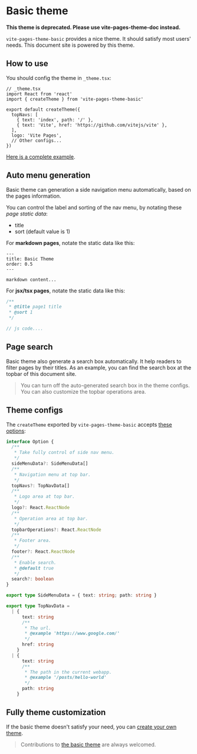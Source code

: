 # Basic theme

**This theme is deprecated. Please use vite-pages-theme-doc instead.**

`vite-pages-theme-basic` provides a nice theme. It should satisfy most users' needs. This document site is powered by this theme.

## How to use

You should config the theme in `_theme.tsx`:

```tsx
// _theme.tsx
import React from 'react'
import { createTheme } from 'vite-pages-theme-basic'

export default createTheme({
  topNavs: [
    { text: 'index', path: '/' },
    { text: 'Vite', href: 'https://github.com/vitejs/vite' },
  ],
  logo: 'Vite Pages',
  // Other configs...
})
```

[Here is a complete example](https://github.com/vitejs/vite-plugin-react-pages/tree/master/packages/playground/use-theme).

## Auto menu generation

Basic theme can generation a side navigation menu automatically, based on the pages information.

You can control the label and sorting of the nav menu, by notating these _page static data_:

- title
- sort (default value is 1)

For **markdown pages**, notate the static data like this:

```text
---
title: Basic Theme
order: 0.5
---

markdown content...
```

For **jsx/tsx pages**, notate the static data like this:

```js
/**
 * @title page1 title
 * @sort 1
 */

// js code....
```

## Page search

Basic theme also generate a search box automatically. It help readers to filter pages by their titles. As an example, you can find the search box at the topbar of this document site.

> You can turn off the auto-generated search box in the theme configs. You can also customize the topbar operations area.

## Theme configs

The `createTheme` exported by `vite-pages-theme-basic` accepts [these options](https://github.com/vitejs/vite-plugin-react-pages/blob/master/packages/theme-basic/src/index.tsx):

```ts
interface Option {
  /**
   * Take fully control of side nav menu.
   */
  sideMenuData?: SideMenuData[]
  /**
   * Navigation menu at top bar.
   */
  topNavs?: TopNavData[]
  /**
   * Logo area at top bar.
   */
  logo?: React.ReactNode
  /**
   * Operation area at top bar.
   */
  topbarOperations?: React.ReactNode
  /**
   * Footer area.
   */
  footer?: React.ReactNode
  /**
   * Enable search.
   * @default true
   */
  search?: boolean
}

export type SideMenuData = { text: string; path: string }

export type TopNavData =
  | {
      text: string
      /**
       * The url.
       * @example 'https://www.google.com/'
       */
      href: string
    }
  | {
      text: string
      /**
       * The path in the current webapp.
       * @example '/posts/hello-world'
       */
      path: string
    }
```

## Fully theme customization

If the basic theme doesn't satisfy your need, you can [create your own theme](https://vitejs.github.io/vite-plugin-react-pages/#/theme-customization).

> Contributions to [the basic theme](https://github.com/vitejs/vite-plugin-react-pages/tree/master/packages/theme-basic) are always welcomed.
